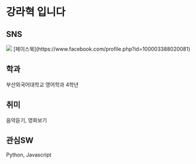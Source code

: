 # 강라혁 입니다

## SNS  
<img src="https://img.shields.io/badge/Facebook-4C4C4C?style=flat-square&logo=facebook&logoColor=#0866FF"/>  
[페이스북](https://www.facebook.com/profile.php?id=100003388020081)

## 학과
부산외국어대학교 영어학과 4학년

## 취미
음악듣기, 영화보기

## 관심SW
Python, Javascript


